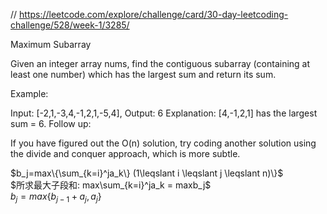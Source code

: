 // https://leetcode.com/explore/challenge/card/30-day-leetcoding-challenge/528/week-1/3285/

Maximum Subarray

Given an integer array nums, find the contiguous subarray (containing at least one number) which has the largest sum and return its sum.

Example:

Input: [-2,1,-3,4,-1,2,1,-5,4],
Output: 6
Explanation: [4,-1,2,1] has the largest sum = 6.
Follow up:

If you have figured out the O(n) solution, try coding another solution using the divide and conquer approach, which is more subtle.

$b_j=max\{\sum_{k=i}^ja_k\} (1\leqslant i \leqslant j \leqslant n)\}$  
$所求最大子段和: max\sum_{k=i}^ja_k = maxb_j$  
$b_{j}=max\{b_{j-1} + a_j, a_j \}$  
